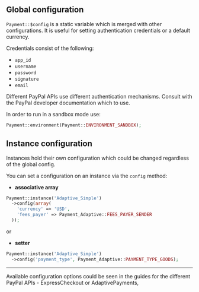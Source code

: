Global configuration
--------------------

`Payment::$config` is a static variable which is merged with other configurations.
It is useful for setting authentication credentials or a default currency.

Credentials consist of the following:

 - `app_id`
 - `username`
 - `password`
 - `signature`
 - `email`

Different PayPal APIs use different authentication mechanisms. Consult with the PayPal developer documentation which to use.

In order to run in a sandbox mode use:
```php
Payment::environment(Payment::ENVIRONMENT_SANDBOX);
```

Instance configuration
----------------------

Instances hold their own configuration which could be changed regardless of the global config.

You can set a configuration on an instance via the `config` method:

- **associative array**

``` php
Payment::instance('Adaptive_Simple')
  ->config(array(
    'currency' => 'USD',
    'fees_payer' => Payment_Adaptive::FEES_PAYER_SENDER
  ));
```

or 

- **setter**

``` php
Payment::instance('Adaptive_Simple')
  ->config('payment_type', Payment_Adaptive::PAYMENT_TYPE_GOODS);
```

---

Available configuration options could be seen in the guides for the different PayPal APIs - ExpressCheckout or AdaptivePayments,
